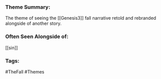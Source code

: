 ### Theme Summary:
The theme of seeing the [[Genesis3]] fall narrative retold and rebranded alongside of another story. 

### Often Seen Alongside of:
[[sin]]

### Tags:
#TheFall  #Themes 